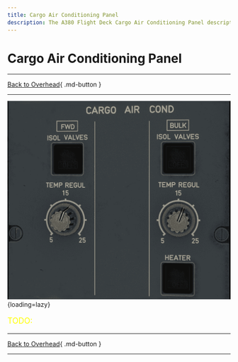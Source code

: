 ```yaml
---
title: Cargo Air Conditioning Panel 
description: The A380 Flight Deck Cargo Air Conditioning Panel description.
---
```


# Cargo Air Conditioning Panel

---

[Back to Overhead](../overviews/ovhd.md){ .md-button }

---

![Cargo Air Conditioning Panel](../../../assets/a380x-briefing/flight-deck/ovhd/cargo-air-cond-panel.png "Cargo Air Conditioning Panel"){loading=lazy}

[//]: # (TODO API Doc Link)

[//]: # (TODO)
<p style="color:yellow; font-size:18px;">TODO: </p>

---

[Back to Overhead](../overviews/ovhd.md){ .md-button }

---
